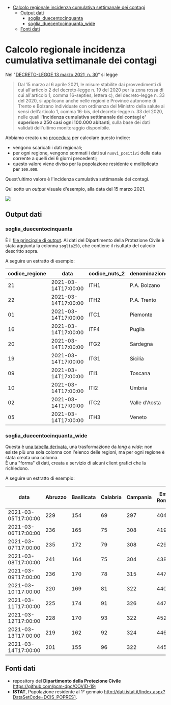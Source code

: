 - [Calcolo regionale incidenza cumulativa settimanale dei contagi](#calcolo-regionale-incidenza-cumulativa-settimanale-dei-contagi)
  - [Output dati](#output-dati)
    - [soglia_duecentocinquanta](#soglia_duecentocinquanta)
    - [soglia_duecentocinquanta_wide](#soglia_duecentocinquanta_wide)
  - [Fonti dati](#fonti-dati)

# Calcolo regionale incidenza cumulativa settimanale dei contagi

Nel "[DECRETO-LEGGE 13 marzo 2021, n. 30](https://www.gazzettaufficiale.it/eli/id/2021/03/13/21G00040/sg)" si legge

> Dal 15 marzo al 6 aprile 2021, le misure stabilite dai provvedimenti di cui all'articolo 2 del decreto-legge n. 19 del 2020 per la zona rossa di cui all'articolo 1, comma 16-septies, lettera c), del decreto-legge n. 33 del 2020, si applicano anche nelle regioni e Province autonome di Trento e Bolzano individuate con ordinanza del Ministro della salute ai sensi dell'articolo 1, comma 16-bis, del decreto-legge n. 33 del 2020, nelle quali l'**incidenza cumulativa settimanale dei contagi e' superiore a 250 casi ogni 100.000 abitanti**, sulla base dei dati validati dell'ultimo monitoraggio disponibile.

Abbiamo creato una [procedura](soglia250.sh) per calcolare questo indice:
- vengono scaricati i dati regionali;
- per ogni regione, vengono sommati i dati sui `nuovi_positivi` della data corrente a quelli dei 6 giorni precedenti;
- questo valore viene diviso per la popolazione residente e moltiplicato per `100.000`.

Quest'ultimo valore è l'incidenza cumulativa settimanale dei contagi.

Qui sotto un *output* visuale d'esempio, alla data del 15 marzo 2021.

![](https://i.imgur.com/5nHPnCz.png)

## Output dati

### soglia_duecentocinquanta

È il [file principale di output](processing/soglia_duecentocinquanta.csv). Ai dati del Dipartimento della Protezione Civile è stata aggiunta la colonna `soglia250`, che contiene il risultato del calcolo descritto sopra.

A seguire un estratto di esempio:

| codice_regione | data | codice_nuts_2 | denominazione_regione | soglia250 |
| --- | --- | --- | --- | --- |
| 21 | 2021-03-14T17:00:00 | ITH1 | P.A. Bolzano | 209 |
| 22 | 2021-03-14T17:00:00 | ITH2 | P.A. Trento | 342 |
| 01 | 2021-03-14T17:00:00 | ITC1 | Piemonte | 331 |
| 16 | 2021-03-14T17:00:00 | ITF4 | Puglia | 256 |
| 20 | 2021-03-14T17:00:00 | ITG2 | Sardegna | 46 |
| 19 | 2021-03-14T17:00:00 | ITG1 | Sicilia | 91 |
| 09 | 2021-03-14T17:00:00 | ITI1 | Toscana | 231 |
| 10 | 2021-03-14T17:00:00 | ITI2 | Umbria | 177 |
| 02 | 2021-03-14T17:00:00 | ITC2 | Valle d'Aosta | 147 |
| 05 | 2021-03-14T17:00:00 | ITH3 | Veneto | 242 |

### soglia_duecentocinquanta_wide

Questa è [una tabella derivata](processing/soglia_duecentocinquanta_wide.csv), una trasformazione da *long* a *wide*: non esiste più una sola colonna con l'elenco delle regioni, ma per ogni regione è stata creata una colonna.<br>
È una "forma" di dati, creata a servizio di alcuni client grafici che la richiedono.

A seguire un estratto di esempio:

| data | Abruzzo | Basilicata | Calabria | Campania | Emilia-Romagna | Friuli Venezia Giulia | Lazio | Liguria | Lombardia | Marche | Molise | P.A. Bolzano | P.A. Trento | Piemonte | Puglia | Sardegna | Sicilia | Toscana | Umbria | Valle d'Aosta | Veneto |
| --- | --- | --- | --- | --- | --- | --- | --- | --- | --- | --- | --- | --- | --- | --- | --- | --- | --- | --- | --- | --- | --- |
| 2021-03-05T17:00:00 | 229 | 154 | 69 | 297 | 404 | 300 | 168 | 155 | 285 | 327 | 191 | 322 | 356 | 251 | 201 | 34 | 75 | 210 | 192 | 70 | 170 |
| 2021-03-06T17:00:00 | 236 | 165 | 75 | 308 | 419 | 316 | 172 | 150 | 300 | 330 | 187 | 294 | 352 | 265 | 210 | 33 | 76 | 215 | 198 | 74 | 175 |
| 2021-03-07T17:00:00 | 235 | 172 | 79 | 308 | 429 | 326 | 173 | 159 | 308 | 347 | 161 | 285 | 342 | 280 | 213 | 34 | 79 | 223 | 202 | 54 | 182 |
| 2021-03-08T17:00:00 | 241 | 164 | 75 | 304 | 438 | 347 | 175 | 153 | 310 | 341 | 159 | 279 | 347 | 282 | 212 | 36 | 79 | 226 | 198 | 75 | 185 |
| 2021-03-09T17:00:00 | 236 | 170 | 78 | 315 | 447 | 356 | 179 | 147 | 313 | 341 | 161 | 268 | 346 | 291 | 218 | 41 | 80 | 224 | 191 | 77 | 193 |
| 2021-03-10T17:00:00 | 220 | 169 | 81 | 322 | 440 | 371 | 182 | 145 | 312 | 350 | 149 | 256 | 355 | 304 | 226 | 38 | 83 | 228 | 190 | 86 | 199 |
| 2021-03-11T17:00:00 | 225 | 174 | 91 | 326 | 447 | 400 | 183 | 145 | 318 | 350 | 158 | 246 | 381 | 308 | 231 | 41 | 85 | 230 | 192 | 103 | 202 |
| 2021-03-12T17:00:00 | 228 | 170 | 93 | 322 | 452 | 412 | 187 | 149 | 329 | 340 | 137 | 231 | 358 | 323 | 240 | 42 | 89 | 231 | 184 | 114 | 211 |
| 2021-03-13T17:00:00 | 219 | 162 | 92 | 324 | 446 | 436 | 195 | 151 | 330 | 350 | 155 | 224 | 342 | 331 | 246 | 44 | 90 | 232 | 174 | 126 | 235 |
| 2021-03-14T17:00:00 | 201 | 155 | 96 | 322 | 445 | 448 | 202 | 147 | 330 | 335 | 150 | 209 | 342 | 331 | 256 | 46 | 91 | 231 | 177 | 147 | 242 |

## Fonti dati

- repository del **Dipartimento della Protezione Civile** <https://github.com/pcm-dpc/COVID-19>;
- **ISTAT**, Popolazione residente al 1° gennaio <http://dati.istat.it/Index.aspx?DataSetCode=DCIS_POPRES1>.
